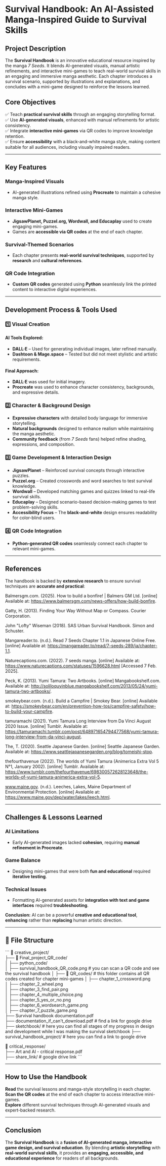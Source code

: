 # Survival Handbook: An AI-Assisted Manga-Inspired Guide to Survival Skills  

## Project Description  
The **Survival Handbook** is an innovative educational resource inspired by the manga *7 Seeds*. 
It blends AI-generated visuals, manual artistic refinements, and interactive mini-games to teach real-world survival skills in an engaging and immersive manga aesthetic. 
Each chapter introduces a survival scenario, supported by illustrations and explanations, and concludes with a mini-game designed to reinforce the lessons learned.

## Core Objectives  
✅ Teach **practical survival skills** through an engaging storytelling format.  
✅ Use **AI-generated visuals**, enhanced with manual refinements for artistic consistency.  
✅ Integrate **interactive mini-games** via QR codes to improve knowledge retention.  
✅ Ensure **accessibility** with a black-and-white manga style, making content suitable for all audiences, including visually impaired readers.  

---

## Key Features  

### Manga-Inspired Visuals  
- AI-generated illustrations refined using **Procreate** to maintain a cohesive manga style.  

### Interactive Mini-Games  
- **JigsawPlanet, Puzzel.org, Wordwall, and Educaplay** used to create engaging mini-games.  
- Games are **accessible via QR codes** at the end of each chapter.  

### Survival-Themed Scenarios  
- Each chapter presents **real-world survival techniques**, supported by **research** and **cultural references**.  

### QR Code Integration  
- **Custom QR codes** generated using **Python** seamlessly link the printed content to interactive digital experiences.  

---

## Development Process & Tools Used  

### 1️⃣ Visual Creation  
#### AI Tools Explored:  
- **DALL·E** – Used for generating individual images, later refined manually.  
- **Dashtoon & Mage.space** – Tested but did not meet stylistic and artistic requirements.  

#### Final Approach:  
- **DALL·E** was used for initial imagery.  
- **Procreate** was used to enhance character consistency, backgrounds, and expressive details.  

### 2️⃣ Character & Background Design  
- **Expressive characters** with detailed body language for immersive storytelling.  
- **Natural backgrounds** designed to enhance realism while maintaining the manga aesthetic.  
- **Community feedback** (from *7 Seeds* fans) helped refine shading, expressions, and composition.  

### 3️⃣ Game Development & Interaction Design  
- **JigsawPlanet** – Reinforced survival concepts through interactive puzzles.  
- **Puzzel.org** – Created crosswords and word searches to test survival knowledge.  
- **Wordwall** – Developed matching games and quizzes linked to real-life survival skills.  
- **Educaplay** – Designed scenario-based decision-making games to test problem-solving skills.  
- **Accessibility Focus** – The **black-and-white** design ensures readability for color-blind users.  

### 4️⃣ QR Code Integration  
- **Python-generated QR codes** seamlessly connect each chapter to relevant mini-games.  

---

## References  

The handbook is backed by **extensive research** to ensure survival techniques are **accurate and practical**:  

Balmersgm.com. (2025). How to build a bonfire! | Balmers GM Ltd. [online] Available at: https://www.balmersgm.com/news-offers/how-build-bonfire.

Gatty, H. (2013). Finding Your Way Without Map or Compass. Courier Corporation.

John "Lofty" Wiseman (2018). SAS Urban Survival Handbook. Simon and Schuster.

Mangareader.to. (n.d.). Read 7 Seeds Chapter 1.1 in Japanese Online Free. [online] Available at: https://mangareader.to/read/7-seeds-289/ja/chapter-1.1.

Naturecaptions.com. (2022). 7 seeds manga. [online] Available at: https://www.naturecaptions.com/statuses/1596628.html [Accessed 7 Feb. 2025].

Peck, K. (2013). Yumi Tamura: Two Artbooks. [online] Mangabookshelf.com. Available at: http://soliloquyinblue.mangabookshelf.com/2013/05/24/yumi-tamura-two-artbooks/.

smokeybear.com. (n.d.). Build a Campfire | Smokey Bear. [online] Available at: https://smokeybear.com/en/prevention-how-tos/campfire-safety/how-to-build-your-campfire.

tamuramachi (2021). Yumi Tamura Long Interview from Da Vinci August 2020 Issue. [online] Tumblr. Available at: https://tamuramachi.tumblr.com/post/648971654794477568/yumi-tamura-long-interview-from-da-vinci-august.

The, T. (2020). Seattle Japanese Garden. [online] Seattle Japanese Garden. Available at: https://www.seattlejapanesegarden.org/blog/tomeishi-stop.

thefourthavenue (2022). The worlds of Yumi Tamura (Animerica Extra Vol 5 N°1, January 2002). [online] Tumblr. Available at: https://www.tumblr.com/thefourthavenue/698300572628123648/the-worlds-of-yumi-tamura-animerica-extra-vol-5.

www.maine.gov. (n.d.). Leeches, Lakes, Maine Department of Environmental Protection. [online] Available at: https://www.maine.gov/dep/water/lakes/leech.html. 

---

## Challenges & Lessons Learned  

### AI Limitations  
- Early AI-generated images lacked **cohesion**, requiring **manual refinement in Procreate**.  

### Game Balance  
- Designing mini-games that were both **fun and educational** required **iterative testing**.  

### Technical Issues  
- Formatting AI-generated assets for **integration with text and game interfaces** required **troubleshooting**.  

**Conclusion:** AI can be a powerful **creative and educational tool**, **enhancing** rather than **replacing** human artistic direction.  

---

## 📂 File Structure  

\`\`\`
 📂 creative_project/  
 ├── 📂 Final_project_QR_code/  
 │    ├── python_code/  
 │    ├── survival_handbook_QR_code.png  # you can scan a QR code and see the survival handbook
 │    ├── 📂 QR_codes/      # this folder contains all QR codes created for chapter mini-games 
 │         ├── chapter_1_crossword.png  
 │         ├── chapter_2_wheel.png  
 │         ├── chapter_3_find_pair.png  
 │         ├── chapter_4_multiple_choice.png  
 │         ├── chapter_5_yes_or_no.png  
 │         ├── chapter_6_wordsearch_game.png  
 │         ├── chapter_7_puzzle_game.png  
 ├── Survival handbook documentation.pdf   
 ├── documentation_if_can't_download.pdf  # find a link for google drive 
 ├── sketchbook/  # here you can find all stages of my progress in design and development while I was making the survival sketchbook
 ├── survival_handbook_project/  # here you can find a link to google drive 

📂 critical_response/  
 ├── Art and AI - critical response.pdf  
 ├── share_link/  # google drive link
\`\`\`

---

## How to Use the Handbook  

**Read** the survival lessons and manga-style storytelling in each chapter.  
**Scan the QR codes** at the end of each chapter to access interactive mini-games.  
**Explore** different survival techniques through AI-generated visuals and expert-backed research.  

---

## Conclusion  

The **Survival Handbook** is a **fusion of AI-generated manga, interactive game design, and survival education**. 
By blending **artistic storytelling** with **real-world survival skills**, it provides an **engaging, accessible, and educational experience** for readers of all backgrounds.  
